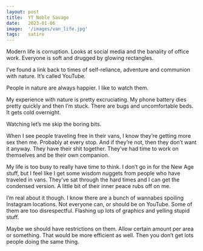 ```yaml
---
layout: post
title:  YT Noble Savage
date:   2023-01-06
image:  '/images/van_life.jpg'
tags:   satire
---
```

Modern life is corruption. Looks at social media and the banality of office work. Everyone is soft and drugged by glowing rectangles.

I’ve found a link back to times of self-reliance, adventure and communion with nature. It’s called YouTube.

People in nature are always happier. I like to watch them.

My experience with nature is pretty excruciating. My phone battery dies pretty quickly and then I’m stuck. There are bugs and uncomfortable beds. It gets cold overnight.

Watching let’s me skip the boring bits.

When I see people traveling free in their vans, I know they’re getting more sex then me. Probably at every stop. And if they’re not, then they don’t want it anyway. They have their shit together. They’ve had time to work on themselves and be their own companion.

My life is too busy to really have time to think. I don’t go in for the New Age stuff, but I feel like I get some wisdom nuggets from people who have traveled in vans. They’ve sat through the hard times and I can get the condensed version. A little bit of their inner peace rubs off on me.

I’m real about it though. I know there are a bunch of wannabes spoiling Instagram locations. Not everyone can, or should be on YouTube. Some of them are too disrespectful. Flashing up lots of graphics and yelling stupid stuff.

Maybe we should have restrictions on them. Allow certain amount per area or something. That would be more efficient as well. Then you don’t get lots people doing the same thing.
